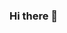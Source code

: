 ### Hi there 👋

<!--
**File-Master-16/File-Master-16** is a ✨ _special_ ✨ repository because its `README.md` (this file) appears on your GitHub profile.

Here are some ideas to get you started:

- 🔭 I’m currently working on ... Understanding Developers
- 🌱 I’m currently learning ... AI
- 👯 I’m looking to collaborate on ... ML
- 🤔 I’m looking for help with ... Nothing
- 💬 Ask me about ... Everything
- 📫 How to reach me: ... on Github
- 😄 Pronouns: ... Sir
- ⚡ Fun fact: ...
-->

